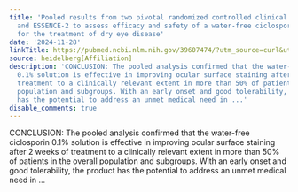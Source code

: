 ```yaml
---
title: 'Pooled results from two pivotal randomized controlled clinical trials: ESSENCE-1
  and ESSENCE-2 to assess efficacy and safety of a water-free ciclosporin 0.1% formulation
  for the treatment of dry eye disease'
date: '2024-11-28'
linkTitle: https://pubmed.ncbi.nlm.nih.gov/39607474/?utm_source=curl&utm_medium=rss&utm_campaign=pubmed-2&utm_content=1FakS-2QOkCT8HsMOQP1bCRQ4YzyumYOmxmF0moLsQ3dFB1E9V&fc=20220326224207&ff=20241128174912&v=2.18.0.post9+e462414
source: heidelberg[Affiliation]
description: 'CONCLUSION: The pooled analysis confirmed that the water-free ciclosporin
  0.1% solution is effective in improving ocular surface staining after 2 weeks of
  treatment to a clinically relevant extent in more than 50% of patients in the overall
  population and subgroups. With an early onset and good tolerability, the product
  has the potential to address an unmet medical need in ...'
disable_comments: true
---
```

CONCLUSION: The pooled analysis confirmed that the water-free ciclosporin 0.1% solution is effective in improving ocular surface staining after 2 weeks of treatment to a clinically relevant extent in more than 50% of patients in the overall population and subgroups. With an early onset and good tolerability, the product has the potential to address an unmet medical need in ...